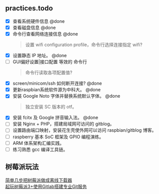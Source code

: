 ## practices.todo
- [x] 查看系统硬件信息 @done  
- [x] 查看磁盘信息 @done  
- [x] 命令行查看网络连接信息 @done  
	> 设置 wifi configuration profile，命令行选择连接指定 wifi?  
- [x] 设置静态 IP 地址。 @done  
- [ ] GUI偏好设置|接口配置 等效的 命令行  
	> 命令行读取各项配置值?    
- [x] screen/minicom/ssh 如何断开连接? @done  
- [x] 更新raspbian系统软件源为中科大。 @done  
- [x] 安装 Google Noto 字体并替换系统默认字体。 @done  
	> 独立安装 SC 版本的 otf。  
- [x] 安装 fcitx 及 Google 拼音输入法。 @done  
- [ ] 安装 Nginx + PHP，搭建局域网可访问的 gitblog。  
- [ ] 设置路由端口映射，安装花生壳使外网可以访问 raspbian/gitblog 博客。  
- [ ] raspberry 基本 SoC 框架及 GPIO 编程演练。  
- [ ] ARM 体系架构汇编实践。  
- [ ] 练习熟悉 gcc 编译工具链。  

## 树莓派玩法
[简单几步把树莓派做成离线下载器](https://www.ithome.com/html/win10/312356.htm)  
[起玩树莓派3+使用Gitlab搭建专业Git服务](http://bbs.eeworld.com.cn/thread-505256-1-1.html)  
